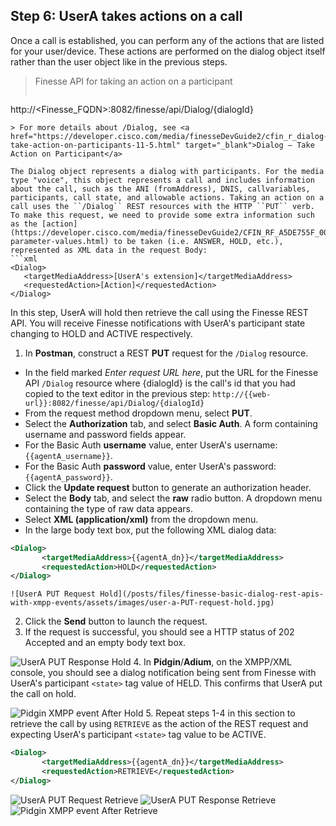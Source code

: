 ## Step 6: UserA takes actions on a call

Once a call is established, you can perform any of the actions that are listed for your user/device. These actions are performed on the dialog object itself rather than the user object like in the previous steps.

> Finesse API for taking an action on a participant
>  ```http
http://<Finesse_FQDN>:8082/finesse/api/Dialog/{dialogId}
```
> For more details about /Dialog, see <a href="https://developer.cisco.com/media/finesseDevGuide2/cfin_r_dialog-take-action-on-participants-11-5.html" target="_blank">Dialog — Take Action on Participant</a>

The Dialog object represents a dialog with participants. For the media type "voice", this object represents a call and includes information about the call, such as the ANI (fromAddress), DNIS, callvariables, participants, call state, and allowable actions. Taking an action on a call uses the ``/Dialog`` REST resources with the HTTP ``PUT`` verb. To make this request, we need to provide some extra information such as the [action](https://developer.cisco.com/media/finesseDevGuide2/CFIN_RF_A5DE755F_00_actions-parameter-values.html) to be taken (i.e. ANSWER, HOLD, etc.), represented as XML data in the request Body:
```xml
<Dialog>
   <targetMediaAddress>[UserA's extension]</targetMediaAddress>
   <requestedAction>[Action]</requestedAction>
</Dialog>
```

In this step, UserA will hold then retrieve the call using the Finesse REST API. You will receive Finesse notifications with UserA's participant state changing to HOLD and ACTIVE respectively.

1. In **Postman**, construct a REST **PUT** request for the ``/Dialog`` resource.
 * In the field marked *Enter request URL here*, put the URL for the Finesse API ``/Dialog`` resource where {dialogId} is the call's id that you had copied to the text editor in the previous step:
  ``http://{{web-url}}:8082/finesse/api/Dialog/{dialogId}``
 * From the request method dropdown menu, select **PUT**.
 * Select the **Authorization** tab, and select **Basic Auth**. A form containing username and password fields appear.
 * For the Basic Auth **username** value, enter UserA's username: ``{{agentA_username}}``.
 * For the Basic Auth **password** value, enter UserA's password: ``{{agentA_password}}``.
 * Click the **Update request** button to generate an authorization header.
 * Select the **Body** tab, and select the **raw** radio button. A dropdown menu containing the type of raw data appears.
 * Select **XML (application/xml)** from the dropdown menu.
 * In the large body text box, put the following XML dialog data:
 ```xml
<Dialog>
        <targetMediaAddress>{{agentA_dn}}</targetMediaAddress>
        <requestedAction>HOLD</requestedAction>
</Dialog>
```

    ![UserA PUT Request Hold](/posts/files/finesse-basic-dialog-rest-apis-with-xmpp-events/assets/images/user-a-PUT-request-hold.jpg)
2. Click the **Send** button to launch the request.
3. If the request is successful, you should see a HTTP status of 202 Accepted and an empty body text box.

 ![UserA PUT Response Hold](/posts/files/finesse-basic-dialog-rest-apis-with-xmpp-events/assets/images/user-a-PUT-response-hold.jpg)
4. In **Pidgin**/**Adium**, on the XMPP/XML console, you should see a dialog notification being sent from Finesse with UserA's participant ``<state>`` tag value of HELD. This confirms that UserA put the call on hold.

 ![Pidgin XMPP event After Hold](/posts/files/finesse-basic-dialog-rest-apis-with-xmpp-events/assets/images/user-a-XMPP-event-after-hold.jpg)
5. Repeat steps 1-4 in this section to retrieve the call by using ``RETRIEVE`` as the action of the REST request and expecting UserA's participant ``<state>`` tag value to be ACTIVE.
 ```xml
<Dialog>
        <targetMediaAddress>{{agentA_dn}}</targetMediaAddress>
        <requestedAction>RETRIEVE</requestedAction>
</Dialog>
```
 ![UserA PUT Request Retrieve](/posts/files/finesse-basic-dialog-rest-apis-with-xmpp-events/assets/images/user-a-PUT-request-retrieve.jpg)
 ![UserA PUT Response Retrieve](/posts/files/finesse-basic-dialog-rest-apis-with-xmpp-events/assets/images/user-a-PUT-response-retrieve.jpg)
 ![Pidgin XMPP event After Retrieve](/posts/files/finesse-basic-dialog-rest-apis-with-xmpp-events/assets/images/user-a-XMPP-event-after-retrieve.jpg)